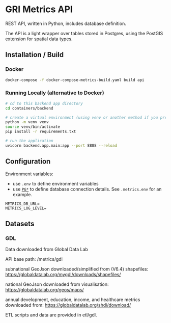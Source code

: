 # GRI Metrics API

REST API, written in Python, includes database definition.

The API is a light wrapper over tables stored in Postgres, using the
PostGIS extension for spatial data types.

## Installation / Build

### Docker

```bash
docker-compose -f docker-compose-metrics-build.yaml build api
```

### Running Locally (alternative to Docker)

```bash
# cd to this backend app directory
cd containers/backend

# create a virtual environment (using venv or another method if you prefer)
python -m venv venv
source venv/bin/activate
pip install -r requirements.txt

# run the application
uvicorn backend.app.main:app --port 8888 --reload
```

## Configuration

Environment variables:

- use `.env` to define environment variables
- use [`PG*`](https://www.postgresql.org/docs/current/libpq-envars.html) to
  define database connection details. See `.metrics.env` for an example.

```
METRICS_DB_URL=
METRICS_LOG_LEVEL=
```

## Datasets

### GDL

Data downloaded from Global Data Lab

API base path: /metrics/gdl

subnational GeoJson downloaded/simplified from (V6.4) shapefiles:
https://globaldatalab.org/mygdl/downloads/shapefiles/

national GeoJson downloaded from visualisation:
https://globaldatalab.org/geos/maps/

annual development, education, income, and healthcare metrics downloaded from:
https://globaldatalab.org/shdi/download/

ETL scripts and data are provided in etl/gdl.
